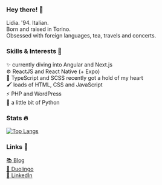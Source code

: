### Hey there! 👋

Lidia. '94. Italian.  
Born and raised in Torino.  
Obsessed with foreign languages, tea, travels and concerts.

### Skills & Interests 🤹

✨ currently diving into Angular and Next.js  
⚙️ ReactJS and React Native (+ Expo)  
💖 TypeScript and SCSS recently got a hold of my heart  
🖌️ loads of HTML, CSS and JavaScript  
⚡ PHP and WordPress  
🐍 a little bit of Python
 

### Stats 🔥

[![Top Langs](https://github-readme-stats-sigma-five.vercel.app/api/top-langs/?username=lidiaCirrone&layout=compact)](https://github.com/anuraghazra/github-readme-stats)


### Links 🔗

[📚 Blog](https://www.polyglotwannabe.com/)  
[🦉 Duolingo](https://www.duolingo.com/lidiaCirrone)  
[💼 LinkedIn](https://www.linkedin.com/in/lidiacirrone/)
